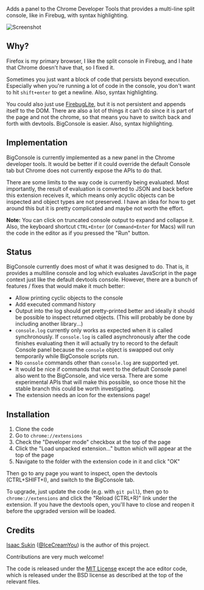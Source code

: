Adds a panel to the Chrome Developer Tools that provides a multi-line split
console, like in Firebug, with syntax highlighting.

![Screenshot](https://raw.github.com/IceCreamYou/Chrome-BigConsole/master/screenshot.png)

## Why?

Firefox is my primary browser, I like the split console in Firebug, and I hate
that Chrome doesn't have that, so I fixed it.

Sometimes you just want a block of code that persists beyond execution.
Especially when you're running a lot of code in the console, you don't want to
hit `shift+enter` to get a newline. Also, syntax highlighting.

You could also just use [FirebugLite](https://getfirebug.com/firebuglite), but
it is not persistent and appends itself to the DOM. There are also a lot of
things it can't do since it is part of the page and not the chrome, so that
means you have to switch back and forth with devtools. BigConsole is easier.
Also, syntax highlighting.

## Implementation

BigConsole is currently implemented as a new panel in the Chrome developer
tools. It would be better if it could override the default Console tab but
Chrome does not currently expose the APIs to do that.

There are some limits to the way code is currently being evaluated. Most
importantly, the result of evaluation is converted to JSON and back before this
extension receives it, which means only acyclic objects can be inspected and
object types are not preserved. I have an idea for how to get around this but
it is pretty complicated and maybe not worth the effort.

**Note:** You can click on truncated console output to expand and collapse it.
Also, the keyboard shortcut `CTRL+Enter` (or `Command+Enter` for Macs) will run
the code in the editor as if you pressed the "Run" button.

## Status

BigConsole currently does most of what it was designed to do. That is, it
provides a multiline console and log which evaluates JavaScript in the page
context just like the default devtools console. However, there are a bunch of
features / fixes that would make it much better:

- Allow printing cyclic objects to the console
- Add executed command history
- Output into the log should get pretty-printed better and ideally it should be
  possible to inspect returned objects. (This will probably be done by including
  another library...)
- `console.log` currently only works as expected when it is called
  synchronously. If `console.log` is called asynchronously after the code
  finishes evaluating then it will actually try to record to the default
  Console panel because the `console` object is swapped out only temporarily
  while BigConsole scripts run.
- No `console` commands other than `console.log` are supported yet.
- It would be nice if commands that went to the default Console panel also went
  to the BigConsole, and vice versa. There are some experimental APIs that will
  make this possible, so once those hit the stable branch this could be
  worth investigating.
- The extension needs an icon for the extensions page!

## Installation

1. Clone the code
2. Go to `chrome://extensions`
3. Check the "Developer mode" checkbox at the top of the page
4. Click the "Load unpacked extension..." button which will appear at the top
   of the page
5. Navigate to the folder with the extension code in it and click "OK"

Then go to any page you want to inspect, open the devtools (CTRL+SHIFT+I), and
switch to the BigConsole tab.

To upgrade, just update the code (e.g. with `git pull`), then go to
`chrome://extensions` and click the "Reload (CTRL+R)" link under the extension.
If you have the devtools open, you'll have to close and reopen it before the
upgraded version will be loaded.

## Credits

[Isaac Sukin](http://www.isaacsukin.com/contact)
([@IceCreamYou](https://twitter.com/IceCreamYou)) is the author of this project.

Contributions are very much welcome!

The code is released under the [MIT License](http://opensource.org/licenses/MIT)
except the ace editor code, which is released under the BSD license as described
at the top of the relevant files.
